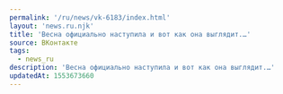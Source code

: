 ```yaml
---
permalink: '/ru/news/vk-6183/index.html'
layout: 'news.ru.njk'
title: 'Весна официально наступила и вот как она выглядит.…'
source: ВКонтакте
tags:
  - news_ru
description: 'Весна официально наступила и вот как она выглядит.…'
updatedAt: 1553673660
---
```

